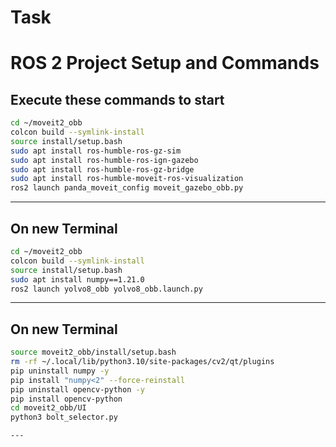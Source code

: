 # Task
# ROS 2 Project Setup and Commands

## Execute these commands to start

```bash
cd ~/moveit2_obb
colcon build --symlink-install
source install/setup.bash
sudo apt install ros-humble-ros-gz-sim
sudo apt install ros-humble-ros-ign-gazebo
sudo apt install ros-humble-ros-gz-bridge
sudo apt install ros-humble-moveit-ros-visualization
ros2 launch panda_moveit_config moveit_gazebo_obb.py
```

---

## On new Terminal

```bash
cd ~/moveit2_obb
colcon build --symlink-install
source install/setup.bash
sudo apt install numpy==1.21.0
ros2 launch yolvo8_obb yolvo8_obb.launch.py
```

---
## On new Terminal

```bash
source moveit2_obb/install/setup.bash
rm -rf ~/.local/lib/python3.10/site-packages/cv2/qt/plugins
pip uninstall numpy -y
pip install "numpy<2" --force-reinstall
pip uninstall opencv-python -y
pip install opencv-python
cd moveit2_obb/UI
python3 bolt_selector.py

---

